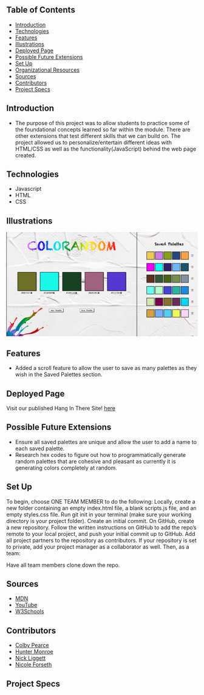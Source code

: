 ## Table of Contents
  - [Introduction](#introduction)
  - [Technologies](#technologies)
  - [Features](#features)
  - [Illustrations](#illustrations)
  - [Deployed Page](#deployed-page)
  - [Possible Future Extensions](#possible-future-extensions)
  - [Set Up](#set-up)
  - [Organizational Resources](#organizational-resources)
  - [Sources](#sources)
  - [Contributors](#contributors)
  - [Project Specs](#project-specs)
## Introduction
  - The purpose of this project was to allow students to practice some of the foundational concepts learned so far within the module. There are other extensions that test different skills that we can build on. The project allowed us to personalize/entertain different ideas with HTML/CSS as well as the functionality(JavaScript) behind the web page created.
## Technologies
  - Javascript
  - HTML
  - CSS
## Illustrations
  ![Saved Palettes](assets/colorandom-savedpalettes.png)
## Features
- Added a scroll feature to allow the user to save as many palettes as they wish in the Saved Palettes section.
## Deployed Page
Visit our published Hang In There Site! [here](https://forsethnico.github.io/random-colors/)
## Possible Future Extensions
  - Ensure all saved palettes are unique and allow the user to add a name to each saved palette.
  - Research hex codes to figure out how to programmatically generate random palettes that are cohesive and pleasant as currently it is generating colors completely at random. 
## Set Up
To begin, choose ONE TEAM MEMBER to do the following:
Locally, create a new folder containing an empty index.html file, a blank scripts.js file, and an empty styles.css file.
Run git init in your terminal (make sure your working directory is your project folder).
Create an initial commit.
On GitHub, create a new repository. Follow the written instructions on GitHub to add the repo’s remote to your local project, and push your initial commit up to GitHub.
Add all project partners to the repository as contributors.
If your repository is set to private, add your project manager as a collaborator as well.
Then, as a team:

Have all team members clone down the repo.

## Sources
  - [MDN](http://developer.mozilla.org/en-US/)
  - [YouTube](https://www.youtube.com/)
  - [W3Schools](https://www.w3schools.com/)
## Contributors
  - [Colby Pearce](https://github.com/Crpearce)
  - [Hunter Monroe](https://github.com/Hmonroe2)
  - [Nick Liggett](https://github.com/NickLiggett)
  - [Nicole Forseth](https://github.com/forsethnico)
## Project Specs

